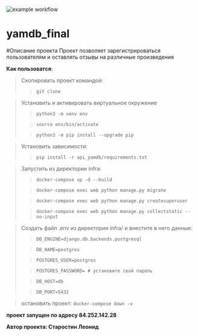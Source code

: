 ![example workflow](https://github.com/Leonid2377/yamdb_final/actions/workflows/yamdb_workflow.yml/badge.svg)
# yamdb_final
#Описание проекта
Проект позволяет зарегистрироваться пользователям
и оставлять отзывы на различные произведения

**Как пользоватся**:
>Скопировать проект командой: 
>> `git clone`

>Установить и активировать виртуальное окружение
>>`python3 -m venv env`
> 
>>`source env/bin/activate`
> 
>>`python3 -m pip install --upgrade pip`
 
>Установить зависимости:
>> `pip install -r api_yamdb/requirements.txt`


>Запустить из директории infra:
>> `docker-compose up -d --build`
>
>>`docker-compose exec web python manage.py migrate`
> 
>>`docker-compose exec web python manage.py createsuperuser`
>
>>`docker-compose exec web python manage.py collectstatic --no-input`

 
>Создать файл .env из директории infra/ и внестите в него данные:
>
>>`DB_ENGINE=django.db.backends.postgresql`
>
>>`DB_NAME=postgres`
>
>>`POSTGRES_USER=postgres`
>
>>`POSTGRES_PASSWORD= # установите свой пароль`
>
>>`DB_HOST=db`
>
>>`DB_PORT=5432`

> остановить проект: `docker-compose down -v`

**проект запущен по адресу 84.252.142.28**

**Автор проекта: Старостин Леонид** 
